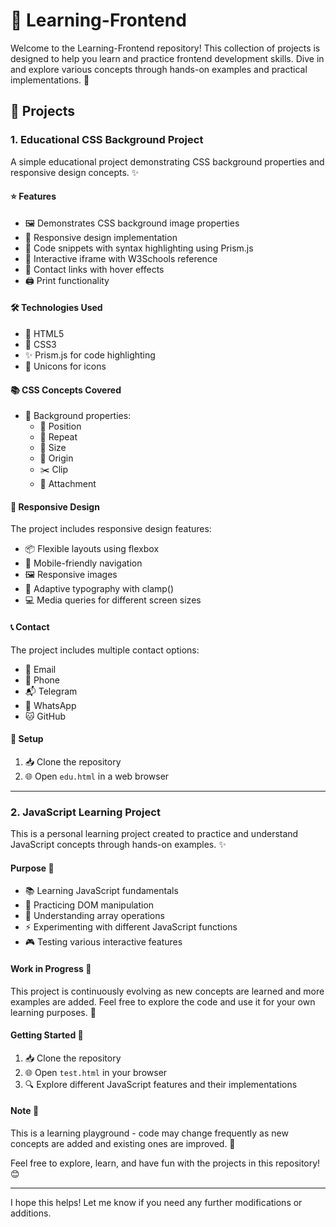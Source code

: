 # 🌟 Learning-Frontend

Welcome to the Learning-Frontend repository! This collection of projects is designed to help you learn and practice frontend development skills. Dive in and explore various concepts through hands-on examples and practical implementations. 🚀

## 🎨 Projects

### 1. Educational CSS Background Project

A simple educational project demonstrating CSS background properties and responsive design concepts. ✨

#### ⭐ Features

- 🖼️ Demonstrates CSS background image properties
- 📱 Responsive design implementation
- 🎯 Code snippets with syntax highlighting using Prism.js
- 🔗 Interactive iframe with W3Schools reference
- 💫 Contact links with hover effects
- 🖨️ Print functionality

#### 🛠️ Technologies Used

- 📝 HTML5
- 🎨 CSS3
- ✨ Prism.js for code highlighting
- 🎯 Unicons for icons

#### 📚 CSS Concepts Covered

- 🎨 Background properties:
  - 📍 Position
  - 🔄 Repeat
  - 📐 Size
  - 🎯 Origin
  - ✂️ Clip
  - 📌 Attachment

#### 📱 Responsive Design

The project includes responsive design features:

- 📦 Flexible layouts using flexbox
- 📱 Mobile-friendly navigation
- 🖼️ Responsive images
- 📏 Adaptive typography with clamp()
- 💻 Media queries for different screen sizes

#### 📞 Contact

The project includes multiple contact options:

- 📧 Email
- 📱 Phone
- 📬 Telegram
- 💬 WhatsApp
- 🐱 GitHub

#### 🚀 Setup

1. 📥 Clone the repository
2. 🌐 Open `edu.html` in a web browser

---

### 2. JavaScript Learning Project

This is a personal learning project created to practice and understand JavaScript concepts through hands-on examples. ✨

#### Purpose 🎯

- 📚 Learning JavaScript fundamentals
- 🎨 Practicing DOM manipulation
- 🔄 Understanding array operations
- ⚡ Experimenting with different JavaScript functions
- 🎮 Testing various interactive features

#### Work in Progress 🔧

This project is continuously evolving as new concepts are learned and more examples are added. Feel free to explore the code and use it for your own learning purposes. 🌱

#### Getting Started 🎈

1. 📥 Clone the repository
2. 🌐 Open `test.html` in your browser
3. 🔍 Explore different JavaScript features and their implementations

#### Note 📝

This is a learning playground - code may change frequently as new concepts are added and existing ones are improved. 🔄

Feel free to explore, learn, and have fun with the projects in this repository! 😊

---

I hope this helps! Let me know if you need any further modifications or additions.
